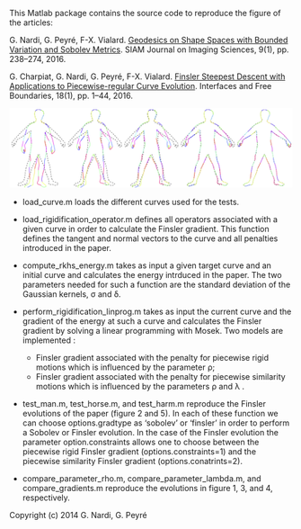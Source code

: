 This Matlab package contains the source code to reproduce the figure of the articles:

G. Nardi, G. Peyré, F-X. Vialard. [Geodesics on Shape Spaces with Bounded Variation and Sobolev Metrics](https://hal.archives-ouvertes.fr/hal-00952672/). SIAM Journal on Imaging Sciences, 9(1), pp. 238–274, 2016.

G. Charpiat, G. Nardi, G. Peyré, F-X. Vialard. [Finsler Steepest Descent with Applications to Piecewise-regular Curve Evolution](https://hal.archives-ouvertes.fr/hal-00849885/). Interfaces and Free Boundaries, 18(1), pp. 1–44, 2016.

![Example of piecewise-rigid flow](img/pr-flow.png)

* load_curve.m loads the different curves used for the tests.

* load_rigidification_operator.m defines all operators associated with a given curve in order to calculate the Finsler gradient. This function defines the tangent and normal vectors to the curve and all penalties introduced in the paper.

* compute_rkhs_energy.m takes as input a given target curve  and an initial curve  and  calculates the energy  intrduced in the paper. The two parameters needed for such a function are the standard deviation of the Gaussian kernels,  σ and δ.

* perform_rigidification_linprog.m takes as input the current curve and the gradient of the energy at such a curve and calculates the Finsler gradient by solving a linear programming with Mosek.  Two models are implemented :
    -	Finsler gradient associated with the penalty for piecewise rigid motions which is influenced by the parameter ρ;
    -	Finsler gradient associated with the penalty for piecewise similarity motions which is influenced by the parameters ρ and λ .

* test_man.m, test_horse.m, and test_harm.m reproduce the Finsler evolutions of the paper (figure 2 and 5).
In each of these function we can choose options.gradtype as ‘sobolev’ or ‘finsler’ in order to perform a Sobolev or Finsler evolution. In the case of the Finsler evolution the parameter option.constraints allows one to choose between the piecewise rigid Finsler gradient (options.constraints=1) and the piecewise similarity Finsler gradient (options.conatrints=2).

* compare_parameter_rho.m, compare_parameter_lambda.m, and  compare_gradients.m reproduce the evolutions in figure 1, 3, and 4, respectively.

Copyright (c) 2014 G. Nardi, G. Peyré
